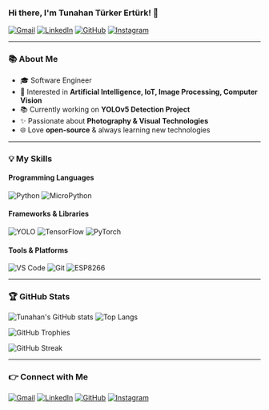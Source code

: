### Hi there, I'm Tunahan Türker Ertürk! 👋

[![Gmail](https://img.shields.io/badge/Gmail-D14836?style=for-the-badge&logo=gmail&logoColor=white)](mailto:tunahanturkererturk@gmail.com)
[![LinkedIn](https://img.shields.io/badge/LinkedIn-%230077B5.svg?style=for-the-badge&logo=linkedin&logoColor=white)](https://www.linkedin.com/in/tunahanturkererturk/)
[![GitHub](https://img.shields.io/badge/GitHub-181717.svg?style=for-the-badge&logo=github&logoColor=white)](https://github.com/tunisch)
[![Instagram](https://img.shields.io/badge/Instagram-E4405F?style=for-the-badge&logo=instagram&logoColor=white)](https://instagram.com/photographertuna)

---

### 📚 About Me
- 🎓 Software Engineer
- 🤖 Interested in **Artificial Intelligence, IoT, Image Processing, Computer Vision**
- 📚 Currently working on **YOLOv5 Detection Project**
- ✨ Passionate about **Photography & Visual Technologies**
- 🌐 Love **open-source** & always learning new technologies

---

### 💡 My Skills

#### Programming Languages
![Python](https://img.shields.io/badge/Python-3776AB?style=for-the-badge&logo=python&logoColor=white)
![MicroPython](https://img.shields.io/badge/MicroPython-2C3E50?style=for-the-badge&logo=micropython&logoColor=white)

#### Frameworks & Libraries
![YOLO](https://img.shields.io/badge/YOLOv5-00FFFF?style=for-the-badge&logo=yolo&logoColor=black)
![TensorFlow](https://img.shields.io/badge/TensorFlow-FF6F00?style=for-the-badge&logo=tensorflow&logoColor=white)
![PyTorch](https://img.shields.io/badge/PyTorch-EE4C2C?style=for-the-badge&logo=pytorch&logoColor=white)

#### Tools & Platforms
![VS Code](https://img.shields.io/badge/VS%20Code-007ACC?style=for-the-badge&logo=visual-studio-code&logoColor=white)
![Git](https://img.shields.io/badge/Git-F05032?style=for-the-badge&logo=git&logoColor=white)
![ESP8266](https://img.shields.io/badge/ESP8266-000000?style=for-the-badge&logo=espressif&logoColor=white)

---

### 🏆 GitHub Stats

![Tunahan's GitHub stats](https://github-readme-stats.vercel.app/api?username=tunisch&show_icons=true&theme=radical) ![Top Langs](https://github-readme-stats.vercel.app/api/top-langs/?username=tunisch&layout=compact&theme=radical)   

![GitHub Trophies](https://github-profile-trophy.vercel.app/?username=tunisch&theme=radical&no-frame=true&margin-w=5)

![GitHub Streak](https://github-readme-streak-stats.herokuapp.com/?user=tunisch&theme=radical)                

---

### 👉 Connect with Me
[![Gmail](https://img.shields.io/badge/Gmail-D14836?style=for-the-badge&logo=gmail&logoColor=white)](mailto:tunahanturkererturk@gmail.com)
[![LinkedIn](https://img.shields.io/badge/LinkedIn-%230077B5.svg?style=for-the-badge&logo=linkedin&logoColor=white)](https://www.linkedin.com/in/tunahanturkererturk/)
[![GitHub](https://img.shields.io/badge/GitHub-181717.svg?style=for-the-badge&logo=github&logoColor=white)](https://github.com/tunisch)
[![Instagram](https://img.shields.io/badge/Instagram-E4405F?style=for-the-badge&logo=instagram&logoColor=white)](https://instagram.com/photographertuna)
